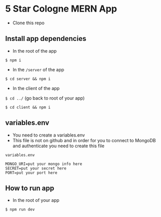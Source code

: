 # 5 Star Cologne MERN App

- Clone this repo

## Install app dependencies

- In the root of the app

`$ npm i`

- In the `/server` of the app

`$ cd server && npm i`

- In the client of the app

`$ cd ../` (go back to root of your app)

`$ cd client && npm i`

## variables.env

- You need to create a variables.env
- This file is not on github and in order for you to connect to MongoDB and
  authenticate you need to create this file

`variables.env`

```
MONGO_URI=put your mongo info here
SECRET=put your secret here
PORT=put your port here
```

## How to run app

- In the root of your app

`$ npm run dev`
